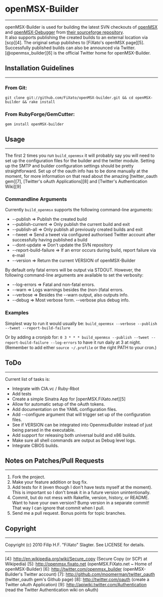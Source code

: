 # openMSX-Builder
******************************************************************************
openMSX-Builder is used for building the latest SVN checkouts of [openMSX][1] and [openMSX-Debugger][2] from [their sourceforge repository][3].  
It also supports publishing the created builds to an external location via [scp][4]. The original setup publishes to [FiXato's openMSX page][5].  
Successfully published builds can also be announced via Twitter. [@openmsx_builder][6] is the official Twitter home for openMSX-Builder.  


## Installation Guidelines
******************************************************************************

### From Git:
`git clone git://github.com/FiXato/openMSX-builder.git && cd openMSX-builder && rake install`

### From RubyForge/GemCutter:
`gem install openMSX-builder`


## Usage
******************************************************************************

The first 2 times you run `build_openmsx` it will probably say you will need to set up the configuration files for the builder and the twitter module.
Setting up the SMTP and builder configuration settings should be pretty straightforward.
Set up of the oauth info has to be done manually at the moment, for more information on that read about the amazing [twitter_oauth gem][7], [Twitter's oAuth Applications][8] and [Twitter's Authentication Wiki][9]


### Commandline Arguments

Currently `build_openmsx` supports the following command-line arguments:

* --publish               => Publish the created build
* --publish-current       => Only publish the current build and exit
* --publish-all           => Only publish all previously created builds and exit
* --tweet                 => Send a tweet via configured authorised Twitter account after successfully having published a build
* --dont-update           => Don't update the SVN repository
* --report-build-failure  => If an error occurs during build, report failure via e-mail
* --version               => Return the current VERSION of openMSX-Builder

By default only fatal errors will be output via STDOUT.
However, the following command-line arguments are available to set the verbosity:

* --log-errors            => Fatal and non-fatal errors.
* --warn                  => Logs warnings besides the (non-)fatal errors.
* --verbose               => Besides the --warn output, also outputs info.
* --debug                 => Most verbose form. --verbose plus debug info.

### Examples

Simplest way to run it would usually be:
`build_openmsx --verbose --publish --tweet --report-build-failure`

Or by adding a cronjob for:
`0 3 * * * build_openmsx --publish --tweet --report-build-failure --log-errors`
to have it run daily at 3 at night.
(Remember to add either `source ~/.profile` or the right PATH to your cron.)


## ToDo
******************************************************************************
Current list of tasks is:

+ Integrate with CIA.vc / Ruby-Rbot
+ Add tests
+ Create a simple Sinatra App for [openMSX.FiXato.net][5]
+ Allow for automatic setup of the oAuth tokens.
+ Add documentation on the YAML configuration files.
+ Add --configure argument that will trigger set up of the configuration files.
+ See if VERSION can be integrated into OpenmsxBuilder instead of just being parsed in the executable.
+ Add support for releasing both universal build and x86 builds.
+ Make sure all shell commands are output as Debug level logs.
+ Integrate CBIOS builds.

## Notes on Patches/Pull Requests
******************************************************************************

1. Fork the project.
2. Make your feature addition or bug fix.
3. Add tests for it (even though I don't have tests myself at the moment). 
  This is important so I don't break it in a future version unintentionally.
4. Commit, but do not mess with Rakefile, version, history, or README.
  Want to have your own version? Bump version in a separate commit!
  That way I can ignore that commit when I pull.
5. Send me a pull request. Bonus points for topic branches.


## Copyright
******************************************************************************
Copyright (c) 2010 Filip H.F. "FiXato" Slagter. See LICENSE for details.


******************************************************************************
[1]: https://openmsx.svn.sourceforge.net/svnroot/openmsx/openmsx/trunk (openMSX SVN Trunk)
[2]: https://openmsx.svn.sourceforge.net/svnroot/openmsx/openmsx-debugger/trunk (openMSX-Debugger SVN Trunk)
[3]: http://openmsx.sf.net (openMSX at SourceForge.net)
[4]: http://en.wikipedia.org/wiki/Secure_copy (Secure Copy (or SCP) at Wikipedia)
[5]: http://openmsx.fixato.net (openMSX.FiXato.net ~ Home of openMSX-Builder)
[6]: http://twitter.com/openmsx_builder (openMSX-Builder's Twitter account)
[7]: http://github.com/moomerman/twitter_oauth (twitter_oauth gem's Github page)
[8]: http://twitter.com/oauth (create a Twitter oAuth Application)
[9]: http://apiwiki.twitter.com/Authentication (read the Twitter Authentication wiki on oAuth)